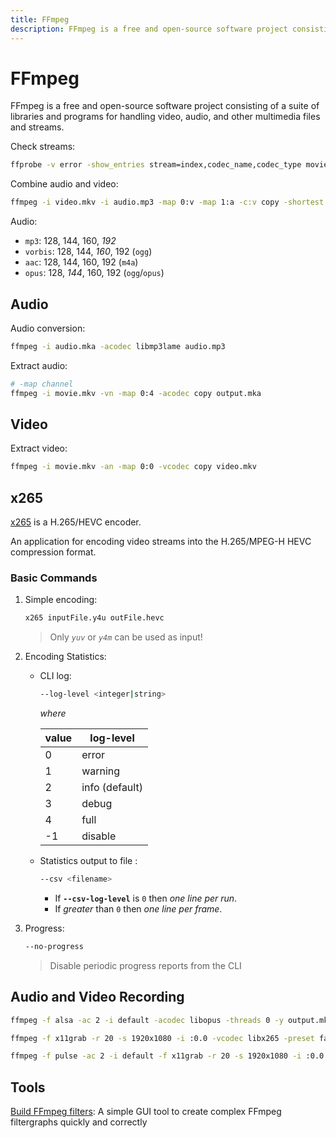 ```yaml
---
title: FFmpeg
description: FFmpeg is a free and open-source software project consisting of a suite of libraries and programs for handling video, audio, and other multimedia files and streams.
---
```


# FFmpeg

FFmpeg is a free and open-source software project consisting of a suite of libraries and programs for handling video, audio, and other multimedia files and streams.

Check streams:

```bash
ffprobe -v error -show_entries stream=index,codec_name,codec_type movie.mkv
```

Combine audio and video:

```bash
ffmpeg -i video.mkv -i audio.mp3 -map 0:v -map 1:a -c:v copy -shortest movie.mkv
```

Audio:

- `mp3`: 128, 144, 160, _192_
- `vorbis`: 128, 144, _160_, 192 (`ogg`)
- `aac`: 128, 144, 160, 192 (`m4a`)
- `opus`: 128, _144_, 160, 192 (`ogg`/`opus`)

## Audio

Audio conversion:

```bash
ffmpeg -i audio.mka -acodec libmp3lame audio.mp3
```

Extract audio:

```bash
# -map channel
ffmpeg -i movie.mkv -vn -map 0:4 -acodec copy output.mka
```

## Video

Extract video:

```bash
ffmpeg -i movie.mkv -an -map 0:0 -vcodec copy video.mkv
```

## x265

[x265](https://x265.readthedocs.io/en/master/) is a H.265/HEVC encoder.

An application for encoding video streams into the H.265/MPEG-H HEVC compression format.

### Basic Commands

1. Simple encoding:

   ```bash
   x265 inputFile.y4u outFile.hevc
   ```

   > Only _`yuv`_ or _`y4m`_ can be used as input!

2. Encoding Statistics:

   - CLI log:

     ```bash
     --log-level <integer|string>
     ```

     _where_

     | value | log-level      |
     | ----- | -------------- |
     | 0     | error          |
     | 1     | warning        |
     | 2     | info (default) |
     | 3     | debug          |
     | 4     | full           |
     | -1    | disable        |

   - Statistics output to file :

     ```bash
     --csv <filename>
     ```

     - If **`--csv-log-level`** is `0` then _one line per run_.
     - If _greater_ than `0` then _one line per frame_.

3. Progress:

   ```bash
   --no-progress
   ```

   > Disable periodic progress reports from the CLI

## Audio and Video Recording

```bash
ffmpeg -f alsa -ac 2 -i default -acodec libopus -threads 0 -y output.mka
```

```bash
ffmpeg -f x11grab -r 20 -s 1920x1080 -i :0.0 -vcodec libx265 -preset fast -b:v 500k -threads 0 -y output.6.mkv
```

```bash
ffmpeg -f pulse -ac 2 -i default -f x11grab -r 20 -s 1920x1080 -i :0.0 -acodec aac -vcodec libx264 -preset ultrafast -b:v 900k -threads 0 -y output.mkv
```

## Tools

[Build FFmpeg filters](https://ffmpeg.guide/): A simple GUI tool to create complex FFmpeg filtergraphs quickly and correctly
